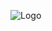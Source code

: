 ![Logo](https://github.com/connectit2anand/offbeat-vest-9571/blob/main/busReservationSystem/images/logo.jpeg?raw=true)
